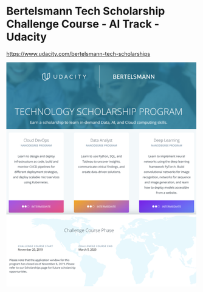 ﻿
# Bertelsmann Tech Scholarship Challenge Course - AI Track - Udacity  

https://www.udacity.com/bertelsmann-tech-scholarships

<img src="https://github.com/Nov05/pictures/blob/master/Udacity/2019-11-21%20Bertelsmann/2019-11-21%2008_59_34-Bertelsmann%20Technology%20Scholarships%20-%20Udacity.png?raw=true" width=500>

<img src="https://github.com/Nov05/pictures/blob/master/Udacity/2019-11-21%20Bertelsmann/2019-11-21%2008_59_59-Bertelsmann%20Technology%20Scholarships%20-%20Udacity.png?raw=true" width=500>  

<img src="https://github.com/Nov05/pictures/blob/master/Udacity/2019-11-21%20Bertelsmann/2019-11-21%2009_00_27-Bertelsmann%20Technology%20Scholarships%20-%20Udacity.png?raw=true" width=500> 


